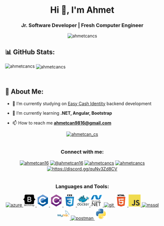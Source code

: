 <h1 align="center">Hi 👋, I'm Ahmet</h1>
<h3 align="center">Jr. Software Developer | Fresh Computer Engineer</h3>
<p align="middle"> <img src="https://komarev.com/ghpvc/?username=ahmetcancs&label=Profile%20views&color=0e37b4&style=plastic" alt="ahmetcancs" /> </p>

## 📊 GitHub Stats:

<p><img align="left" src="https://github-readme-stats.vercel.app/api/top-langs?username=ahmetcancs&show_icons=true&title_color=000000&text_color=0195df&bg_color=ffffff&hide_border=true&locale=en&layout=compact" alt="ahmetcancs" /></p>

<p>&nbsp;<img align="center" src="https://github-readme-stats.vercel.app/api?username=ahmetcancs&show_icons=true&text_color=0195df&bg_color=ffffff&hide_border=true&locale=en" alt="ahmetcancs" /></p>
<br>

## 💫 About Me: 

- 🔭 I’m currently studying on [Easy Cash Identity](https://github.com/ahmetcancs/EasyCashIdentityProject) backend development 

- 🌱 I’m currently learning **.NET, Angular, Bootstrap**

- 📫 How to reach me **ahmetcan9816@gmail.com**

<p align="center"> <a href="https://twitter.com/ahmetcan_cs" target="blank"><img src="https://img.shields.io/twitter/follow/ahmetcan_cs?logo=twitter&style=for-the-badge" alt="ahmetcan_cs" /></a> </p>

# <h3 align="center">Connect with me:</h3>
<p align="center">
<a href="https://linkedin.com/in/ahmetcan16" target="blank"><img align="center" src="https://raw.githubusercontent.com/rahuldkjain/github-profile-readme-generator/master/src/images/icons/Social/linked-in-alt.svg" alt="ahmetcan16" height="30" width="40" /></a>
<a href="https://medium.com/@ahmetcan16" target="blank"><img align="center" src="https://raw.githubusercontent.com/rahuldkjain/github-profile-readme-generator/master/src/images/icons/Social/medium.svg" alt="@ahmetcan16" height="30" width="40" /></a>
<a href="https://www.hackerrank.com/ahmetcancs" target="blank"><img align="center" src="https://raw.githubusercontent.com/rahuldkjain/github-profile-readme-generator/master/src/images/icons/Social/hackerrank.svg" alt="ahmetcancs" height="30" width="40" /></a>
<a href="https://www.leetcode.com/ahmetcancs" target="blank"><img align="center" src="https://raw.githubusercontent.com/rahuldkjain/github-profile-readme-generator/master/src/images/icons/Social/leet-code.svg" alt="ahmetcancs" height="30" width="40" /></a>
<a href="https://discord.gg/https://discord.gg/quNv3Zd8CV" target="blank"><img align="center" src="https://raw.githubusercontent.com/rahuldkjain/github-profile-readme-generator/master/src/images/icons/Social/discord.svg" alt="https://discord.gg/quNv3Zd8CV" height="30" width="40" /></a>
</p>

# <h3 align="center">Languages and Tools:</h3>
<p align="center"> <a href="https://azure.microsoft.com/en-in/" target="_blank" rel="noreferrer"> <img src="https://www.vectorlogo.zone/logos/microsoft_azure/microsoft_azure-icon.svg" alt="azure" width="40" height="40"/> </a> <a href="https://getbootstrap.com" target="_blank" rel="noreferrer"> <img src="https://raw.githubusercontent.com/devicons/devicon/master/icons/bootstrap/bootstrap-plain-wordmark.svg" alt="bootstrap" width="40" height="40"/> </a> <a href="https://www.cprogramming.com/" target="_blank" rel="noreferrer"> <img src="https://raw.githubusercontent.com/devicons/devicon/master/icons/c/c-original.svg" alt="c" width="40" height="40"/> </a> <a href="https://www.w3schools.com/cs/" target="_blank" rel="noreferrer"> <img src="https://raw.githubusercontent.com/devicons/devicon/master/icons/csharp/csharp-original.svg" alt="csharp" width="40" height="40"/> </a> <a href="https://www.w3schools.com/css/" target="_blank" rel="noreferrer"> <img src="https://raw.githubusercontent.com/devicons/devicon/master/icons/css3/css3-original-wordmark.svg" alt="css3" width="40" height="40"/> </a> <a href="https://www.docker.com/" target="_blank" rel="noreferrer"> <img src="https://raw.githubusercontent.com/devicons/devicon/master/icons/docker/docker-original-wordmark.svg" alt="docker" width="40" height="40"/> </a> <a href="https://dotnet.microsoft.com/" target="_blank" rel="noreferrer"> <img src="https://raw.githubusercontent.com/devicons/devicon/master/icons/dot-net/dot-net-original-wordmark.svg" alt="dotnet" width="40" height="40"/> </a> <a href="https://git-scm.com/" target="_blank" rel="noreferrer"> <img src="https://www.vectorlogo.zone/logos/git-scm/git-scm-icon.svg" alt="git" width="40" height="40"/> </a> <a href="https://www.w3.org/html/" target="_blank" rel="noreferrer"> <img src="https://raw.githubusercontent.com/devicons/devicon/master/icons/html5/html5-original-wordmark.svg" alt="html5" width="40" height="40"/> </a> <a href="https://developer.mozilla.org/en-US/docs/Web/JavaScript" target="_blank" rel="noreferrer"> <img src="https://raw.githubusercontent.com/devicons/devicon/master/icons/javascript/javascript-original.svg" alt="javascript" width="40" height="40"/> </a> <a href="https://www.microsoft.com/en-us/sql-server" target="_blank" rel="noreferrer"> <img src="https://www.svgrepo.com/show/303229/microsoft-sql-server-logo.svg" alt="mssql" width="40" height="40"/> </a> <a href="https://www.mysql.com/" target="_blank" rel="noreferrer"> <img src="https://raw.githubusercontent.com/devicons/devicon/master/icons/mysql/mysql-original-wordmark.svg" alt="mysql" width="40" height="40"/> </a> <a href="https://postman.com" target="_blank" rel="noreferrer"> <img src="https://www.vectorlogo.zone/logos/getpostman/getpostman-icon.svg" alt="postman" width="40" height="40"/> </a> <a href="https://www.python.org" target="_blank" rel="noreferrer"> <img src="https://raw.githubusercontent.com/devicons/devicon/master/icons/python/python-original.svg" alt="python" width="40" height="40"/> </a> </p>
